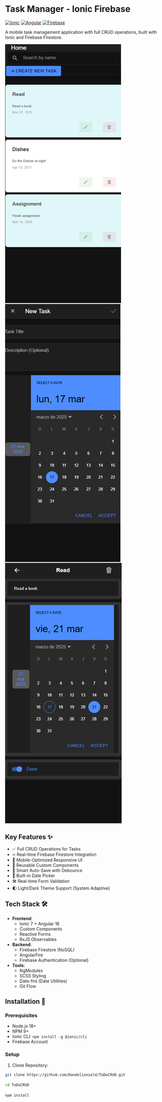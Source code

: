 # Task Manager - Ionic Firebase

[![Ionic](https://img.shields.io/badge/Ionic-7%2B-blue.svg)](https://ionicframework.com/)
[![Angular](https://img.shields.io/badge/Angular-16%2B-red.svg)](https://angular.io/)
[![Firebase](https://img.shields.io/badge/Firebase-9%2B-orange.svg)](https://firebase.google.com/)

A mobile task management application with full CRUD operations, built with Ionic and Firebase Firestore.

![App Screenshot](src/assets/img/home.png)
![App Screenshot](src/assets/img/create.png)
![App Screenshot](src/assets/img/detail.png)

## Key Features ✨
- ✅ Full CRUD Operations for Tasks
- 🔥 Real-time Firebase Firestore Integration
- 📱 Mobile-Optimized Responsive UI
- 🎨 Reusable Custom Components
- 🔄 Smart Auto-Save with Debounce
- 📅 Built-in Date Picker
- 🛠 Real-time Form Validation
- 🌓 Light/Dark Theme Support (System Adaptive)

## Tech Stack 🛠️
- **Frontend**: 
	- Ionic 7 + Angular 16
	- Custom Components
	- Reactive Forms
	- RxJS Observables
- **Backend**:
	- Firebase Firestore (NoSQL)
	- AngularFire
	- Firebase Authentication (Optional)
- **Tools**:
	- NgModules
	- SCSS Styling
	- Date-fns (Date Utilities)
	- Git Flow

## Installation 🚀

### Prerequisites
- Node.js 18+
- NPM 9+
- Ionic CLI: `npm install -g @ionic/cli`
- Firebase Account

### Setup
1. Clone Repository:
```bash
git clone https://github.com/Dandelionield/ToDoCRUD.git

cd ToDoCRUD

npm install